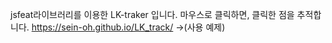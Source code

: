 jsfeat라이브러리를 이용한 LK-traker 입니다.
마우스로 클릭하면, 클릭한 점을 추적합니다.
https://sein-oh.github.io/LK_track/ ->(사용 예제)
